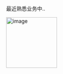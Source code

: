 最近熟悉业务中..

<img width="138" alt="image" src="https://github.com/user-attachments/assets/5ffcb714-b823-4570-bf40-c71aee9605af" />
